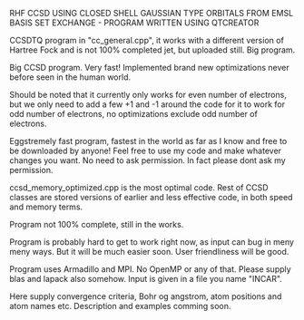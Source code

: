 RHF CCSD USING CLOSED SHELL GAUSSIAN TYPE ORBITALS FROM EMSL BASIS SET EXCHANGE - PROGRAM WRITTEN USING QTCREATOR

CCSDTQ program in "cc_general.cpp", it works with a different version of Hartree Fock and is not 100% completed jet, but uploaded still. Big program.

Big CCSD program. Very fast! Implemented brand new optimizations never before seen in the human world. 

Should be noted that it currently only works for even number of electrons, but we only need to add a few +1 and -1 around the code for it to work for odd number of electrons, no optimizations exclude odd number of electrons.

Eggstremely fast program, fastest in the world as far as I know and free to be downloaded by anyone! Feel free to use my code and make whatever changes you want. No need to ask permission. In fact please dont ask my permission.

ccsd_memory_optimized.cpp is the most optimal code. Rest of CCSD classes are stored versions of earlier and less effective code, in both speed and memory terms.

Program not 100% complete, still in the works. 

Program is probably hard to get to work right now, as input can bug in meny meny ways. But it will be much easier soon. User friendliness will be good.

Program uses Armadillo and MPI. No OpenMP or any of that. Please supply blas and lapack also somehow. Input is given in a file you name "INCAR". 

Here supply convergence criteria, Bohr og angstrom, atom positions and atom names etc. Description and examples comming soon.
